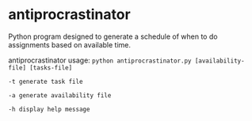 # antiprocrastinator
Python program designed to generate a schedule of when to do assignments based on available time.

antiprocrastinator usage:
`python antiprocrastinator.py [availability-file] [tasks-file]`

`-t generate task file`

`-a generate availability file`

`-h display help message`
